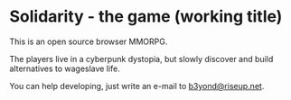 # Solidarity - the game (working title)

This is an open source browser MMORPG.

The players live in a cyberpunk dystopia, but slowly discover and build alternatives to wageslave life.

You can help developing, just write an e-mail to b3yond@riseup.net.
